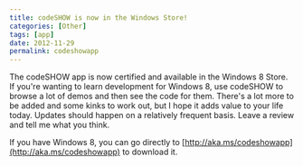 ```yaml
---
title: codeSHOW is now in the Windows Store!
categories: [Other]
tags: [app]
date: 2012-11-29
permalink: codeshowapp
---
```


The codeSHOW app is now certified and available in the Windows 8 Store. If you&#39;re wanting to learn development for Windows 8, use codeSHOW to browse a lot of demos and then see the code for them. There&#39;s a lot more to be added and some kinks to work out, but I hope it adds value to your life today. Updates should happen on a relatively frequent basis. Leave a review and tell me what you think.

If you have Windows 8, you can go directly to [http://aka.ms/codeshowapp](http://aka.ms/codeshowapp) to download it.